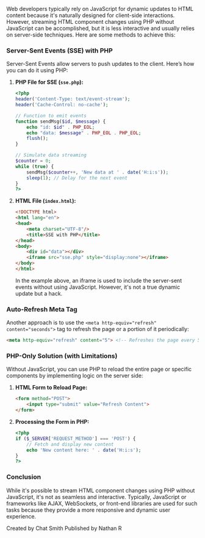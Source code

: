 Web developers typically rely on JavaScript for dynamic updates to HTML content because it's naturally designed for client-side interactions. However, streaming HTML component changes using PHP without JavaScript can be accomplished, but it is less interactive and usually relies on server-side techniques. Here are some methods to achieve this:

### Server-Sent Events (SSE) with PHP
Server-Sent Events allow servers to push updates to the client. Here’s how you can do it using PHP:

1. **PHP File for SSE (`sse.php`):**
    ```php
    <?php
    header('Content-Type: text/event-stream');
    header('Cache-Control: no-cache');

    // Function to emit events
    function sendMsg($id, $message) {
        echo "id: $id" . PHP_EOL;
        echo "data: $message" . PHP_EOL . PHP_EOL;
        flush();
    }

    // Simulate data streaming
    $counter = 0;
    while (true) {
        sendMsg($counter++, 'New data at ' . date('H:i:s'));
        sleep(1); // Delay for the next event
    }
    ?>
    ```

2. **HTML File (`index.html`):**
    ```html
    <!DOCTYPE html>
    <html lang="en">
    <head>
        <meta charset="UTF-8"/>
        <title>SSE with PHP</title>
    </head>
    <body>
        <div id="data"></div>
        <iframe src="sse.php" style="display:none"></iframe>
    </body>
    </html>
    ```

   In the example above, an iframe is used to include the server-sent events without using JavaScript. However, it's not a true dynamic update but a hack.

### Auto-Refresh Meta Tag
Another approach is to use the `<meta http-equiv="refresh" content="seconds">` tag to refresh the page or a portion of it periodically:

```html
<meta http-equiv="refresh" content="5"> <!-- Refreshes the page every 5 seconds -->
```

### PHP-Only Solution (with Limitations)
Without JavaScript, you can use PHP to reload the entire page or specific components by implementing logic on the server side:

1. **HTML Form to Reload Page:**
    ```html
    <form method="POST">
        <input type="submit" value="Refresh Content">
    </form>
    ```

2. **Processing the Form in PHP:**
    ```php
    <?php
    if ($_SERVER['REQUEST_METHOD'] === 'POST') {
        // Fetch and display new content
        echo 'New content here: ' . date('H:i:s');
    }
    ?>
    ```

### Conclusion
While it's possible to stream HTML component changes using PHP without JavaScript, it's not as seamless and interactive. Typically, JavaScript or frameworks like AJAX, WebSockets, or front-end libraries are used for such tasks because they provide a more responsive and dynamic user experience.

Created by Chat Smith
Published by Nathan R
